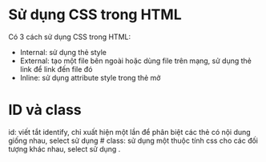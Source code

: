 # Sử dụng CSS trong HTML

Có 3 cách sử dụng CSS trong HTML:

- Internal: sử dụng thẻ style
- External: tạo một file bên ngoài hoặc dùng file trên mạng, sử dụng thẻ link để link đến file đó
- Inline: sử dụng attribute style trong thẻ mở

# ID và class

id: viết tắt identify, chỉ xuất hiện một lần để phân biệt các thẻ có nội dung giống nhau, select sử dụng #
class: sử dụng một thuộc tính css cho các đối tượng khác nhau, select sử dụng .
